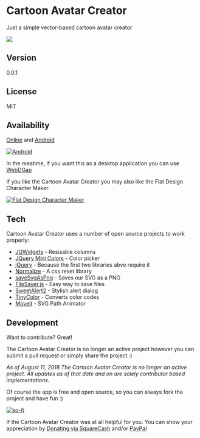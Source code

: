 Cartoon Avatar Creator
===================

Just a simple vector-based cartoon avatar creator

![](https://raw.githubusercontent.com/michaelsboost/Cartoon-Avatar-Creator/gh-pages/screenshot.png)

Version
-------------

0.0.1

License
-------------

MIT

Availability
-------------

[Online](http://michaelsboost.github.io/Cartoon-Avatar-Creator) and [Android](https://play.google.com/store/apps/details?id=com.webdgap.cartoonavatarcreator)

[![Android](https://michaelsboost.github.io/Cartoon-Avatar-Creator/imgs/google-play-badge.png)](https://play.google.com/store/apps/details?id=com.webdgap.cartoonavatarcreator)

In the meatime, if you want this as a desktop application you can use
[WebDGap](http://michaelsboost.github.io/WebDGap)  

If you like the Cartoon Avatar Creator you may also like the Flat Design Character Maker.

[![Flat Design Character Maker](https://raw.githubusercontent.com/michaelsboost/Flat-Design-Character-Maker/gh-pages/screenshot.png)](http://michaelsboost.github.io/Flat-Design-Character-Maker)

Tech
-------------

Cartoon Avatar Creator uses a number of open source projects to work properly:

* [JQWidgets](http://www.jqwidgets.com/jquery-widgets-demo/demos/jqxsplitter/index.htm#demos/jqxsplitter/nested-splitters.htm) - Resizable columns
* [JQuery Mini Colors](https://labs.abeautifulsite.net/jquery-minicolors/) - Color picker
* [jQuery](http://jquery.com/) - Because the first two libraries abve require it
* [Normalize](https://github.com/necolas/normalize.css) - A css reset library
* [saveSvgAsPng](https://github.com/exupero/saveSvgAsPng) - Saves our SVG as a PNG
* [FileSaver.js](https://github.com/eligrey/FileSaver.js/) - Easy way to save files
* [SweetAlert2](https://sweetalert2.github.io/) - Stylish alert dialog
* [TinyColor](https://github.com/bgrins/TinyColor) - Converts color codes
* [Moveit](https://github.com/Raminsiach/Moveit) - SVG Path Animator

Development
-------------

Want to contribute? Great!  

The Cartoon Avatar Creator is no longer an active project however you can submit a pull request or simply share the project :)

*As of August 11, 2018 The Cartoon Avatar Creator is no longer an active project.
All updates as of that date and on are solely contributor based implementations.*

Of course the app is free and open source, so you can always fork the project and have fun :)

[![ko-fi](https://az743702.vo.msecnd.net/cdn/kofi2.png?v=0)](https://ko-fi.com/michaelsboost)

If the Cartoon Avatar Creator was at all helpful for you. You can show your appreciation by [Donating via SquareCash](https://cash.me/$michaelsboost) and/or [PayPal](https://www.paypal.me/mikethedj4)
